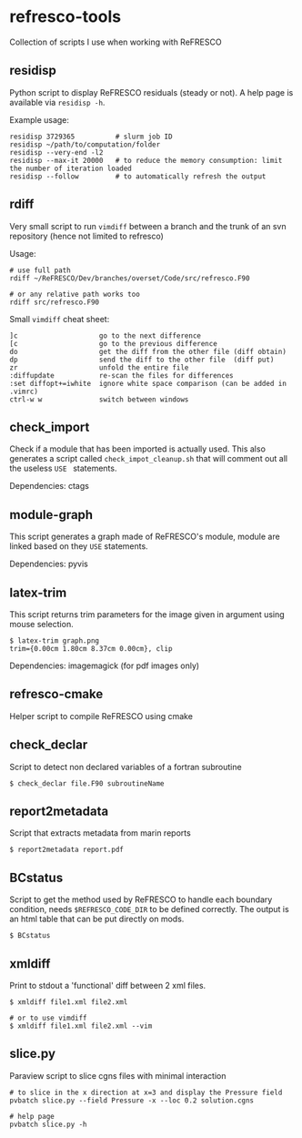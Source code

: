 # refresco-tools
Collection of scripts I use when working with ReFRESCO


## residisp
Python script to display ReFRESCO residuals (steady or not). A help page is available via `residisp -h`.

Example usage:
```
residisp 3729365          # slurm job ID
residisp ~/path/to/computation/folder
residisp --very-end -l2
residisp --max-it 20000   # to reduce the memory consumption: limit the number of iteration loaded
residisp --follow         # to automatically refresh the output
```

## rdiff
Very small script to run `vimdiff` between a branch and the trunk of an svn repository (hence not limited to refresco)

Usage:
```
# use full path
rdiff ~/ReFRESCO/Dev/branches/overset/Code/src/refresco.F90

# or any relative path works too
rdiff src/refresco.F90
```

Small `vimdiff` cheat sheet:
```
]c                    go to the next difference
[c                    go to the previous difference
do                    get the diff from the other file (diff obtain)
dp                    send the diff to the other file  (diff put)
zr                    unfold the entire file
:diffupdate           re-scan the files for differences
:set diffopt+=iwhite  ignore white space comparison (can be added in .vimrc)
ctrl-w w              switch between windows
```
 
## check\_import
Check if a module that has been imported is actually used.
This also generates a script called `check_impot_cleanup.sh` that will comment out all the useless `USE ` statements.

Dependencies: ctags

## module-graph
This script generates a graph made of ReFRESCO's module, module are linked based on they `USE` statements.

Dependencies: pyvis

## latex-trim
This script returns trim parameters for the image given in argument using mouse selection.

```
$ latex-trim graph.png
trim={0.00cm 1.80cm 8.37cm 0.00cm}, clip
```

Dependencies: imagemagick (for pdf images only)

## refresco-cmake
Helper script to compile ReFRESCO using cmake

## check\_declar
Script to detect non declared variables of a fortran subroutine

```
$ check_declar file.F90 subroutineName
```

## report2metadata
Script that extracts metadata from marin reports
```
$ report2metadata report.pdf
```

## BCstatus
Script to get the method used by ReFRESCO to handle each boundary condition, needs `$REFRESCO_CODE_DIR` to be defined correctly. The output is an html table that can be put directly on mods.


```
$ BCstatus
```

## xmldiff
Print to stdout a 'functional' diff between 2 xml files.

```
$ xmldiff file1.xml file2.xml

# or to use vimdiff
$ xmldiff file1.xml file2.xml --vim
```

## slice.py
Paraview script to slice cgns files with minimal interaction
```
# to slice in the x direction at x=3 and display the Pressure field
pvbatch slice.py --field Pressure -x --loc 0.2 solution.cgns

# help page
pvbatch slice.py -h
```
